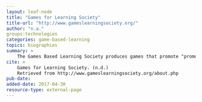 ```yaml
---
layout: leaf-node
title: "Games for Learning Society"
title-url: "http://www.gameslearningsociety.org/"
author: "n.a."
groups:technologies
categories: game-based-learning
topics: biographies
summary: >
    The Games Based Learning Society produces games that promote "promote engaged learning about biological systems, civic activism, self-regulating attention, empathy, programming, literacy, and many other domains."
cite: >
    Games for Learning Society. (n.d.) 
    Retrieved from http://www.gameslearningsociety.org/about.php
pub-date: 
added-date: 2017-04-30
resource-type: external-page
---
```

